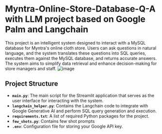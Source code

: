 # Myntra-Online-Store-Database-Q-A with LLM project based on Google Palm and Langchain
This project is an intelligent system designed to interact with a MySQL database for Myntra's online cloth store. Users can ask questions in natural language, and the system translates these questions into SQL queries, executes them against the MySQL database, and returns accurate answers. The system aims to simplify data retrieval and enhance decision-making for store managers and staff.
![image](https://github.com/user-attachments/assets/3a85d672-4457-4864-8bb5-f42de26c1117)

## Project Structure

- **`main.py`**: The main script for the Streamlit application that serves as the user interface for interacting with the system.
- **`langchain_helper.py`**: Contains the Langchain code to integrate with Google Generative AI and perform SQL query generation and execution.
- **`requirements.txt`**: A list of required Python packages for the project.
- **`few_shots.py`**: Contains few shot prompts
- **`.env`**: Configuration file for storing your Google API key.
  
